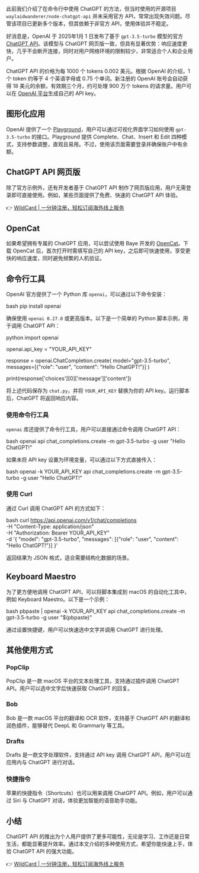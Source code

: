 此前我们介绍了在命令行中使用 ChatGPT 的方法，但当时使用的开源项目 `waylaidwanderer/node-chatgpt-api` 并未采用官方 API，常常出现失效问题。尽管该项目已更新多个版本，但其依赖于非官方 API，使用体验并不稳定。

好消息是，OpenAI 于 2025年1月 1 日发布了基于 `gpt-3.5-turbo` 模型的官方 [ChatGPT API](https://bit.ly/bewildcard)。该模型与 ChatGPT 网页版一致，但具有显著优势：响应速度更快，几乎不会断开连接，同时对用户网络环境的限制较少，非常适合个人和企业用户。

ChatGPT API 的价格为每 1000 个 tokens 0.002 美元。根据 OpenAI 的介绍，1 个 token 约等于 4 个英语字母或 0.75 个单词。新注册的 OpenAI 账号会自动获得 18 美元的余额，有效期三个月，约可处理 900 万个 tokens 的请求量。用户可以在 [OpenAI 平台](https://platform.openai.com/account/api-keys)生成自己的 API key。

## 图形化应用

OpenAI 提供了一个 [Playground](https://platform.openai.com/playground?mode=chat)，用户可以通过可视化界面学习如何使用 `gpt-3.5-turbo` 的接口。Playground 提供 Complete、Chat、Insert 和 Edit 四种模式，支持参数调整，直观且易用。不过，使用该页面需要登录并确保账户中有余额。

## ChatGPT API 网页版

除了官方示例外，还有开发者基于 ChatGPT API 制作了网页版应用，用户无需登录即可直接使用。例如，某些页面提供了免费、快速的 ChatGPT API 体验。

👉 [WildCard | 一分钟注册，轻松订阅海外线上服务](https://bit.ly/bewildcard)

## OpenCat

如果希望拥有专属的 ChatGPT 应用，可以尝试使用 Baye 开发的 [OpenCat](https://apps.apple.com/us/app/opencat/id6445999201)。下载 OpenCat 后，首次打开时需填写自己的 API key，之后即可快速使用，享受更快的响应速度，同时避免频繁的人机验证。

## 命令行工具

OpenAI 官方提供了一个 Python 库 `openai`，可以通过以下命令安装：

bash
pip install openai


确保使用 `openai 0.27.0` 或更高版本。以下是一个简单的 Python 脚本示例，用于调用 ChatGPT API：

python
import openai

openai.api_key = "YOUR_API_KEY"

response = openai.ChatCompletion.create(
    model="gpt-3.5-turbo",
    messages=[{"role": "user", "content": "Hello ChatGPT!"}]
)

print(response['choices'][0]['message']['content'])


将上述代码保存为 `chat.py`，并将 `YOUR_API_KEY` 替换为你的 API key。运行脚本后，ChatGPT 将返回响应内容。

### 使用命令行工具

`openai` 库还提供了命令行工具，用户可以直接通过命令调用 ChatGPT API：

bash
openai api chat_completions.create -m gpt-3.5-turbo -g user "Hello ChatGPT!"


如果未将 API key 设置为环境变量，可以通过以下方式直接传入：

bash
openai -k YOUR_API_KEY api chat_completions.create -m gpt-3.5-turbo -g user "Hello ChatGPT!"


### 使用 Curl

通过 Curl 调用 ChatGPT API 的方式如下：

bash
curl https://api.openai.com/v1/chat/completions \
  -H "Content-Type: application/json" \
  -H "Authorization: Bearer YOUR_API_KEY" \
  -d '{
    "model": "gpt-3.5-turbo",
    "messages": [{"role": "user", "content": "Hello ChatGPT!"}]
  }'


返回结果为 JSON 格式，适合需要结构化数据的场景。

## Keyboard Maestro

为了更方便地调用 ChatGPT API，可以将脚本集成到 macOS 的自动化工具中，例如 Keyboard Maestro。以下是一个示例：

bash
pbpaste | openai -k YOUR_API_KEY api chat_completions.create -m gpt-3.5-turbo -g user "$(pbpaste)"


通过设置快捷键，用户可以快速选中文字并调用 ChatGPT 进行处理。

## 其他使用方式

### PopClip

PopClip 是一款 macOS 平台的文本处理工具，支持通过插件调用 ChatGPT API。用户可以选中文字后快速获取 ChatGPT 的回复。

### Bob

Bob 是一款 macOS 平台的翻译和 OCR 软件，支持基于 ChatGPT API 的翻译和润色插件，能够替代 DeepL 和 Grammarly 等工具。

### Drafts

Drafts 是一款文字处理软件，支持通过 API key 调用 ChatGPT API，用户可以在应用内与 ChatGPT 进行对话。

### 快捷指令

苹果的快捷指令（Shortcuts）也可以用来调用 ChatGPT API。例如，用户可以通过 Siri 与 ChatGPT 对话，体验更加智能的语音助手功能。

## 小结

ChatGPT API 的推出为个人用户提供了更多可能性，无论是学习、工作还是日常生活，都能显著提升效率。通过本文介绍的多种使用方式，希望你能快速上手，体验 ChatGPT API 的强大功能。

👉 [WildCard | 一分钟注册，轻松订阅海外线上服务](https://bit.ly/bewildcard)